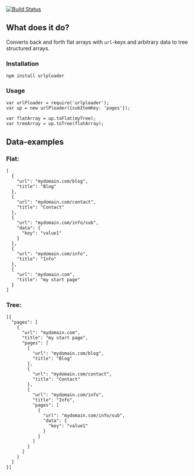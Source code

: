 [![Build Status](https://secure.travis-ci.org/hamsterbacke23/urlploader.svg)](http://travis-ci.org/hamsterbacke23/urlploader)

## What does it do?
Converts back and forth flat arrays with `url`-keys and arbitrary data to tree structured arrays.

### Installation
    npm install urlploader

### Usage
    var urlPloader = require('urlploader');
    var up = new urlPloader({subItemKey: 'pages'});

    var flatArray = up.toFlat(myTree);
    var treeArray = up.toTree(flatArray);


## Data-examples

### Flat:
    [
      {
        "url": "mydomain.com/blog",
        "title": "Blog"
      },
      {
        "url": "mydomain.com/contact",
        "title": "Contact"
      },
      {
        "url": "mydomain.com/info/sub",
        "data": {
          "key": "value1"
        }
      },
      {
        "url": "mydomain.com/info",
        "title": "Info"
      },
      {
        "url": "mydomain.com",
        "title": "my start page"
      }
    ]



### Tree:
    [{
      "pages": [
        {
          "url": "mydomain.com",
          "title": "my start page",
          "pages": [
            {
              "url": "mydomain.com/blog",
              "title": "Blog"
            },
            {
              "url": "mydomain.com/contact",
              "title": "Contact"
            },
            {
              "url": "mydomain.com/info",
              "title": "Info",
              "pages": [
                {
                  "url": "mydomain.com/info/sub",
                  "data": {
                    "key": "value1"
                  }
                }
              ]
            }
          ]
        }
      ]
    }]




